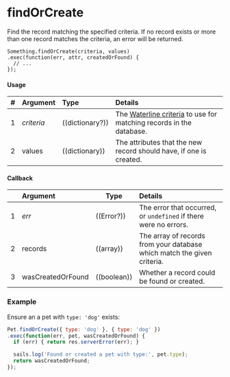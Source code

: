 # findOrCreate

Find the record matching the specified criteria. If no record exists or more than one record matches the criteria, an error will be returned.

```usage
Something.findOrCreate(criteria, values)
.exec(function(err, attr, createdOrFound) {
  // ...
});
```


#### Usage

| # | Argument      | Type                  | Details    |
|---|---------------|:----------------------|:-----------|
| 1 | _criteria_    | ((dictionary?))       | The [Waterline criteria](http://sailsjs.com/documentation/concepts/models-and-orm/query-language) to use for matching records in the database.
| 2 |    values     | ((dictionary))                               | The attributes that the new record should have, if one is created.



#### Callback
|   |     Argument        | Type                | Details |
|---|:--------------------|---------------------|:---------------------------------------------------------------------------------|
| 1 |    _err_            | ((Error?))          | The error that occurred, or `undefined` if there were no errors.
| 2 |    records          | ((array))           | The array of records from your database which match the given criteria.
| 3 | wasCreatedOrFound   | ((boolean))         | Whether a record could be found or created.

### Example

Ensure an a pet with `type: 'dog'` exists:
```javascript
Pet.findOrCreate({ type: 'dog' }, { type: 'dog' })
.exec(function(err, pet, wasCreatedOrFound) {
  if (err) { return res.serverError(err); }

  sails.log('Found or created a pet with type:', pet.type);
  return wasCreatedOrFound;
});
```

<docmeta name="displayName" value=".findOrCreate()">
<docmeta name="pageType" value="method">
